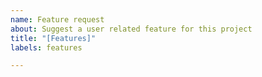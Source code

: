 ```yaml
---
name: Feature request
about: Suggest a user related feature for this project
title: "[Features]"
labels: features

---
```


